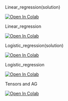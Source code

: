 Linear_regression(solution)

[![Open In Colab](https://colab.research.google.com/assets/colab-badge.svg)](https://colab.research.google.com/github/Azarodnyuk/Lectures-AI-and-Qubit/blob/master/NN/Linear_regression(solution).ipynb)

Linear_regression

[![Open In Colab](https://colab.research.google.com/assets/colab-badge.svg)](https://colab.research.google.com/github/Azarodnyuk/Lectures-AI-and-Qubit/blob/master/NN/Linear_regression_1.ipynb)

Logistic_regression(solution)

[![Open In Colab](https://colab.research.google.com/assets/colab-badge.svg)](https://colab.research.google.com/github/Azarodnyuk/Lectures-AI-and-Qubit/blob/master/NN/Logistic_regression(solution).ipynb)

Logistic_regression

[![Open In Colab](https://colab.research.google.com/assets/colab-badge.svg)](https://colab.research.google.com/github/Azarodnyuk/Lectures-AI-and-Qubit/blob/master/NN/Logistic_regression.ipynb)

Tensors and AG

[![Open In Colab](https://colab.research.google.com/assets/colab-badge.svg)](https://colab.research.google.com/github/Azarodnyuk/Lectures-AI-and-Qubit/blob/master/NN/Tensors_and_AG.ipynb)



